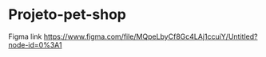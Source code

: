 # Projeto-pet-shop
Figma link https://www.figma.com/file/MQpeLbyCf8Gc4LAj1ccuiY/Untitled?node-id=0%3A1

